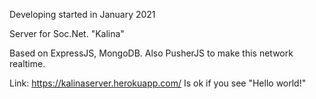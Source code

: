 Developing started in January 2021

Server for Soc.Net. "Kalina"

Based on ExpressJS, MongoDB.
Also PusherJS to make this network realtime.

Link: https://kalinaserver.herokuapp.com/
Is ok if you see "Hello world!"
